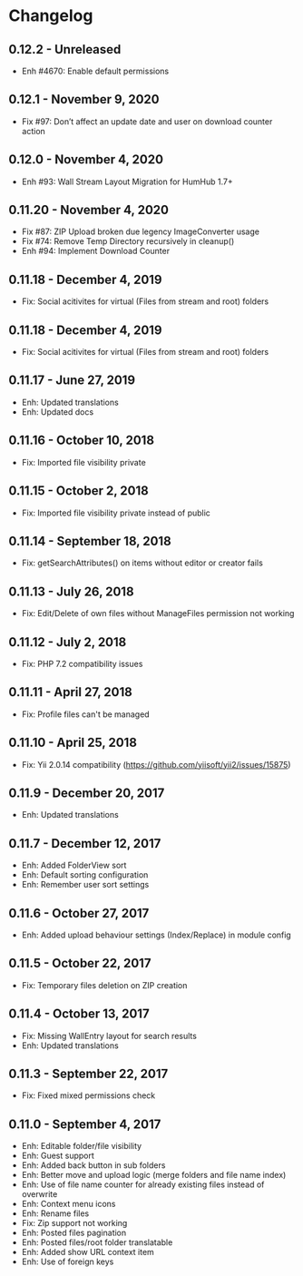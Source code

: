 Changelog
=========

0.12.2 - Unreleased
---------------------------
- Enh #4670: Enable default permissions

0.12.1 - November 9, 2020
---------------------------
- Fix #97: Don’t affect an update date and user on download counter action


0.12.0 - November 4, 2020
--------------------------
- Enh #93: Wall Stream Layout Migration for HumHub 1.7+ 

0.11.20 - November 4, 2020
---------------------------
- Fix #87: ZIP Upload broken due legency ImageConverter usage
- Fix #74: Remove Temp Directory recursively in cleanup() 
- Enh #94: Implement Download Counter

0.11.18 - December 4, 2019
---------------------------
- Fix: Social acitivites for virtual (Files from stream and root) folders


0.11.18 - December 4, 2019
---------------------------
- Fix: Social acitivites for virtual (Files from stream and root) folders


0.11.17 - June 27, 2019
---------------------------
- Enh: Updated translations
- Enh: Updated docs


0.11.16 - October 10, 2018
---------------------------
- Fix: Imported file visibility private


0.11.15 - October 2, 2018
---------------------------
- Fix: Imported file visibility private instead of public


0.11.14 - September 18, 2018
---------------------------
- Fix: getSearchAttributes() on items without editor or creator fails


0.11.13 - July 26, 2018
---------------------------
- Fix: Edit/Delete of own files without ManageFiles permission not working


0.11.12 - July 2, 2018
---------------------------
- Fix: PHP 7.2 compatibility issues


0.11.11 - April 27, 2018
---------------------------
- Fix: Profile files can't be managed


0.11.10 - April 25, 2018
---------------------------
- Fix: Yii 2.0.14 compatibility (https://github.com/yiisoft/yii2/issues/15875)


0.11.9 - December 20, 2017
---------------------------
- Enh: Updated translations


0.11.7 - December 12, 2017
---------------------------
- Enh: Added FolderView sort
- Enh: Default sorting configuration
- Enh: Remember user sort settings


0.11.6 - October 27, 2017
---------------------------
- Enh: Added upload behaviour settings (Index/Replace) in module config


0.11.5 - October 22, 2017
---------------------------
- Fix: Temporary files deletion on ZIP creation


0.11.4 - October 13, 2017
---------------------------
- Fix: Missing WallEntry layout for search results
- Enh: Updated translations


0.11.3 - September 22, 2017
---------------------------
- Fix: Fixed mixed permissions check


0.11.0 - September 4, 2017
---------------------------
- Enh: Editable folder/file visibility
- Enh: Guest support
- Enh: Added back button in sub folders
- Enh: Better move and upload logic (merge folders and file name index)
- Enh: Use of file name counter for already existing files instead of overwrite
- Enh: Context menu icons
- Enh: Rename files
- Fix: Zip support not working
- Enh: Posted files pagination
- Enh: Posted files/root folder translatable
- Enh: Added show URL context item
- Enh: Use of foreign keys
